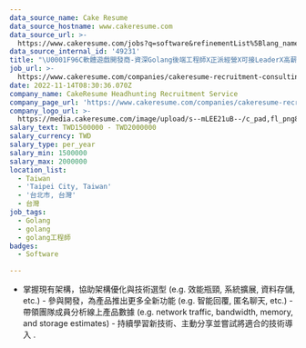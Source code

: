 ```yaml
---
data_source_name: Cake Resume
data_source_hostname: www.cakeresume.com
data_source_url: >-
  https://www.cakeresume.com/jobs?q=software&refinementList%5Blang_name%5D%5B0%5D=English&refinementList%5Bsalary_type%5D=per_year&range%5Bsalary_range%5D%5Bmin%5D=1000000&page=2
data_source_internal_id: '49231'
title: "\U0001F96C軟體遊戲開發商-資深Golang後端工程師X正派經營X可接LeaderX高薪 - EH"
job_url: >-
  https://www.cakeresume.com/companies/cakeresume-recruitment-consulting/jobs/e3074d
date: 2022-11-14T08:30:36.070Z
company_name: CakeResume Headhunting Recruitment Service
company_page_url: 'https://www.cakeresume.com/companies/cakeresume-recruitment-consulting'
company_logo_url: >-
  https://media.cakeresume.com/image/upload/s--mLEE21uB--/c_pad,fl_png8,h_200,w_200/v1620881212/vdbipassrdfr8omwzeq6.png
salary_text: TWD1500000 - TWD2000000
salary_currency: TWD
salary_type: per_year
salary_min: 1500000
salary_max: 2000000
location_list:
  - Taiwan
  - 'Taipei City, Taiwan'
  - '台北市, 台灣'
  - 台灣
job_tags:
  - Golang
  - golang
  - golang工程師
badges:
  - Software

---
```


- 掌握現有架構，協助架構優化與技術選型 (e.g. 效能瓶頸, 系統擴展, 資料存儲, etc.) - 參與開發，為產品推出更多全新功能 (e.g. 智能回覆, 匿名聊天, etc.) - 帶領團隊成員分析線上產品數據 (e.g. network traffic, bandwidth, memory, and storage estimates) - 持續學習新技術、主動分享並嘗試將適合的技術導入 .